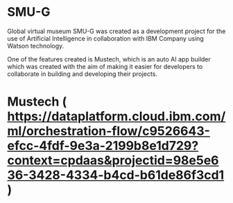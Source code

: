 # SMU-G
Global virtual museum
SMU-G was created as a development project for the use of Artificial Intelligence in collaboration with IBM Company using Watson technology.

One of the features created is Mustech, which is an auto AI app builder which was created with the aim of making it easier for developers to collaborate in building and developing their projects.
# Mustech ( https://dataplatform.cloud.ibm.com/ml/orchestration-flow/c9526643-efcc-4fdf-9e3a-2199b8e1d729?context=cpdaas&projectid=98e5e636-3428-4334-b4cd-b61de86f3cd1 )
